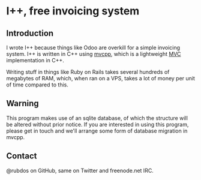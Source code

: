 I++, free invoicing system
==========================

Introduction
------------

I wrote I++ because things like Odoo are overkill for a simple invoicing system. I++ is written in C++ using [mvcpp](https://github.com/rubdos/mvcpp), which is a lightweight [MVC](https://en.wikipedia.org/wiki/Model%E2%80%93view%E2%80%93controller) implementation in C++.

Writing stuff in things like Ruby on Rails takes several hundreds of megabytes of RAM, which, when ran on a VPS, takes a lot of money per unit of time compared to this.

Warning
-------

This program makes use of an sqlite database, of which the structure will be altered without prior notice. If you are interested in using this program, please get in touch and we'll arrange some form of database migration in mvcpp.

Contact
-------

@rubdos on GitHub, same on Twitter and freenode.net IRC.
